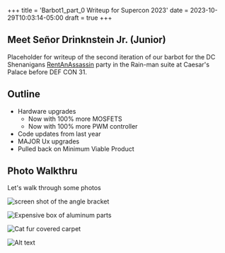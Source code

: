 +++
title = 'Barbot1_part_0 Writeup for Supercon 2023'
date = 2023-10-29T10:03:14-05:00
draft = true
+++

## Meet Señor Drinknstein Jr. (Junior)

Placeholder for writeup of the second iteration of our barbot for the DC Shenanigans <a href="https://RentAnAssassin.com">RentAnAssassin</a> party in the Rain-man suite at Caesar's Palace before DEF CON 31. 

## Outline

- Hardware upgrades
  - Now with 100% more MOSFETS
  - Now with 100% more PWM controller
- Code updates from last year
- MAJOR Ux upgrades
- Pulled back on Minimum Viable Product

## Photo Walkthru

Let's walk through some photos

![screen shot of the angle bracket](/images/angle_bracket_screenshot.png)

![Expensive box of aluminum parts](/images/box_of_aluminum.png)

![Cat fur covered carpet](/images/cat_fur.png)

![Alt text](/images/more_stacks.png)
